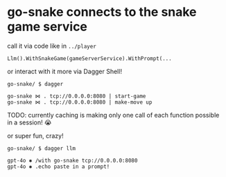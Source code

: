 # go-snake connects to the snake game service

call it via code like in `../player`

```
Llm().WithSnakeGame(gameServerService).WithPrompt(...
```

or interact with it more via Dagger Shell!

```
go-snake/ $ dagger

go-snake ⋈ . tcp://0.0.0.0:8080 | start-game
go-snake ⋈ . tcp://0.0.0.0:8080 | make-move up 
```
TODO: currently caching is making only one call of each function possible in a session! 😭


or super fun, crazy!

```
go-snake/ $ dagger llm

gpt-4o ✱ /with go-snake tcp://0.0.0.0:8080
gpt-4o ✱ .echo paste in a prompt!
```
